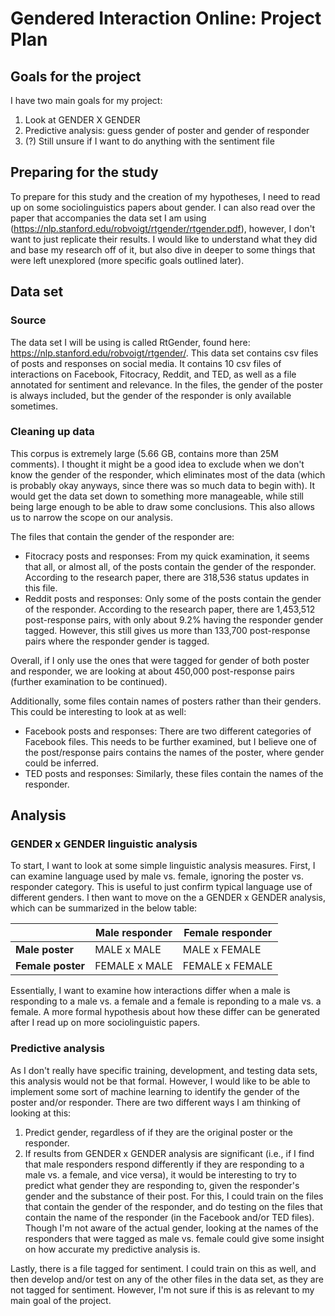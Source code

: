 # Gendered Interaction Online: Project Plan

## Goals for the project
I have two main goals for my project:

1. Look at GENDER X GENDER
2. Predictive analysis: guess gender of poster and gender of responder
3. (?) Still unsure if I want to do anything with the sentiment file

## Preparing for the study
To prepare for this study and the creation of my hypotheses, I need to read up on some sociolinguistics papers about gender. I can also read over the paper that accompanies the data set I am using (https://nlp.stanford.edu/robvoigt/rtgender/rtgender.pdf), however, I don't want to just replicate their results. I would like to understand what they did and base my research off of it, but also dive in deeper to some things that were left unexplored (more specific goals outlined later).

## Data set

### Source
The data set I will be using is called RtGender, found here: https://nlp.stanford.edu/robvoigt/rtgender/. This data set contains csv files of posts and responses on social media. It contains 10 csv files of interactions on Facebook, Fitocracy, Reddit, and TED, as well as a file annotated for sentiment and relevance. In the files, the gender of the poster is always included, but the gender of the responder is only available sometimes.

### Cleaning up data
This corpus is extremely large (5.66 GB, contains more than 25M comments). I thought it might be a good idea to exclude when we don't know the gender of the responder, which eliminates most of the data (which is probably okay anyways, since there was so much data to begin with). It would get the data set down to something more manageable, while still being large enough to be able to draw some conclusions. This also allows us to narrow the scope on our analysis.

The files that contain the gender of the responder are:

- Fitocracy posts and responses: From my quick examination, it seems that all, or almost all, of the posts contain the gender of the responder. According to the research paper, there are 318,536 status updates in this file.
- Reddit posts and responses: Only some of the posts contain the gender of the responder. According to the research paper, there are 1,453,512 post-response pairs, with only about 9.2% having the responder gender tagged. However, this still gives us more than 133,700 post-response pairs where the responder gender is tagged.

Overall, if I only use the ones that were tagged for gender of both poster and responder, we are looking at about 450,000 post-response pairs (further examination to be continued).

Additionally, some files contain names of posters rather than their genders. This could be interesting to look at as well:

 - Facebook posts and responses: There are two different categories of Facebook files. This needs to be further examined, but I believe one of the post/response pairs contains the names of the poster, where gender could be inferred.
 - TED posts and responses: Similarly, these files contain the names of the responder.

## Analysis

### GENDER x GENDER linguistic analysis
To start, I want to look at some simple linguistic analysis measures. First, I can examine language used by male vs. female, ignoring the poster vs. responder category. This is useful to just confirm typical language use of different genders.
I then want to move on the a GENDER x GENDER analysis, which can be summarized in the below table:

|                   | Male responder | Female responder |
|-------------------|----------------|------------------|
| **Male poster**   | MALE x MALE    | MALE x FEMALE    |
| **Female poster** | FEMALE x MALE  | FEMALE x FEMALE  |

Essentially, I want to examine how interactions differ when a male is responding to a male vs. a female and a female is reponding to a male vs. a female. A more formal hypothesis about how these differ can be generated after I read up on more sociolinguistic papers.

### Predictive analysis
As I don't really have specific training, development, and testing data sets, this analysis would not be that formal. However, I would like to be able to implement some sort of machine learning to identify the gender of the poster and/or responder. There are two different ways I am thinking of looking at this:

1. Predict gender, regardless of if they are the original poster or the responder.
2. If results from GENDER x GENDER analysis are significant (i.e., if I find that male responders respond differently if they are responding to a male vs. a female, and vice versa), it would be interesting to try to predict what gender they are responding to, given the responder's gender and the substance of their post. For this, I could train on the files that contain the gender of the responder, and do testing on the files that contain the name of the responder (in the Facebook and/or TED files). Though I'm not aware of the actual gender, looking at the names of the responders that were tagged as male vs. female could give some insight on how accurate my predictive analysis is.

Lastly, there is a file tagged for sentiment. I could train on this as well, and then develop and/or test on any of the other files in the data set, as they are not tagged for sentiment. However, I'm not sure if this is as relevant to my main goal of the project.